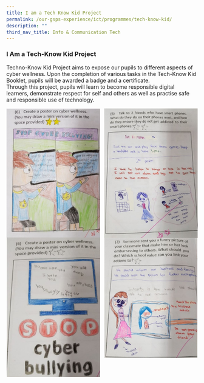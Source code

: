 ```yaml
---
title: I am a Tech Know Kid Project
permalink: /our-gsps-experience/ict/programmes/tech-know-kid/
description: ""
third_nav_title: Info & Communication Tech
---
```

### **I Am a Tech-Know Kid Project**
Techno-Know Kid Project aims to expose our pupils to different aspects of cyber wellness. Upon the completion of various tasks in the Tech-Know Kid Booklet, pupils will be awarded a badge and a certificate.  
Through this project, pupils will learn to become responsible digital learners, demonstrate respect for self and others as well as practise safe and responsible use of technology.

<img src="/images/techkid1.jpg" style="width:49%" align=left>
<img src="/images/techkid2.jpg" style="width:49%" align=right>

<br clear="left">

<img src="/images/techkid3.jpg" style="width:49%" align=left>
<img src="/images/techkid4.jpg" style="width:49%" align=right>
